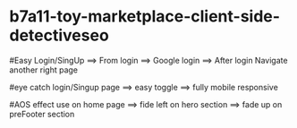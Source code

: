 # b7a11-toy-marketplace-client-side-detectiveseo

#Easy Login/SingUp
==> From login 
==> Google login
==> After login Navigate another right page

#eye catch login/Singup page
==> easy toggle
==> fully mobile responsive

#AOS effect use on home page
==> fide left on hero section
==> fade up on preFooter section